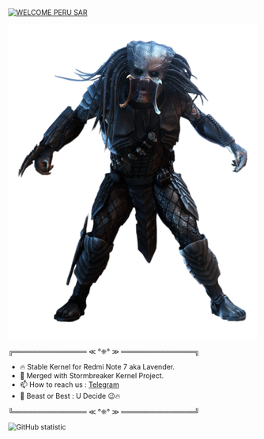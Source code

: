 ## 

<a href="https://cooltext.com"><img src="https://images.cooltext.com/5444984.png" width="596" height="96" alt="WELCOME PERU SAR" /></a>

<p align="center">
  <img src="https://raw.githubusercontent.com/predator-stormbreaker/predator-stormbreaker/master/26498-3-predator-clipart.png" target="_blank"></img>
</p>

╔═══════════════ ≪ °❈° ≫ ═══════════════╗

- 🔥 Stable Kernel for Redmi Note 7 aka Lavender.
- 👯 Merged with Stormbreaker Kernel Project.
- 📫 How to reach us : <a href="https://t.me/predator_lavender"> Telegram </a>
- 🤔 Beast or Best : U Decide 😉🔥

╚═══════════════ ≪ °❈° ≫ ═══════════════╝

![GitHub statistic](https://github-readme-stats.vercel.app/api?username=sohamxda7&show_icons=true)

<br/>
